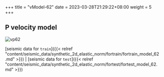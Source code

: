 +++
title = "vModel-62"
date =  2023-03-28T21:29:22+08:00
weight = 5
+++

## P velocity model

![vp62](/images/data_prepare/velocity-model/vp_62.svg?width=40pc) 

[seismic data for `train`]({{< relref "content/seismic_data/synthetic_2d_elastic_norm/fortrain/fortrain_model_62.md" >}}) | 
[seismic data for `test`]({{< relref "content/seismic_data/synthetic_2d_elastic_norm/fortest/fortest_model_62.md" >}})


